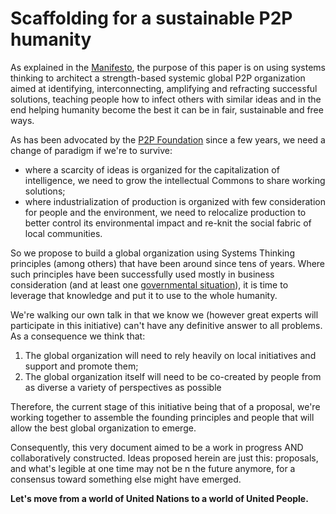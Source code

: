 Scaffolding for a sustainable P2P humanity
=======

As explained in the [Manifesto](manifesto.md), the purpose of this paper is on using systems thinking to architect a strength-based systemic global P2P organization aimed at identifying, interconnecting, amplifying and refracting successful solutions, teaching people how to infect others with similar ideas and in the end helping humanity become the best it can be in fair, sustainable and free ways.

As  has been advocated by the [P2P Foundation](http://www.p2pfoundation.net/) since a few years, we need a change of paradigm if we're to survive:
* where a scarcity of ideas is organized for the capitalization of intelligence, we need to grow the intellectual Commons to share working solutions;
* where industrialization of production is organized with few consideration for people and the environment, we need to relocalize production to better control its environmental impact and re-knit the social fabric of local communities.

So we propose to build a global organization using Systems Thinking principles (among others) that have been around since tens of years. Where such principles have been successfully used mostly in business consideration (and at least one [governmental situation](https://en.wikipedia.org/wiki/Project_Cybersyn)), it is time to leverage that knowledge and put it to use to the whole humanity.

We're walking our own talk in that we know we (however great experts will participate in this initiative) can't have any definitive answer to all problems. As a consequence we think that:
1. The global organization will need to rely heavily on local initiatives and support and promote them;
2. The global organization itself will need to be co-created by people from as diverse a variety of perspectives as possible

Therefore, the current stage of this initiative being that of a proposal, we're working together to assemble the founding principles and people that will allow the best global organization to emerge. 

Consequently, this very document aimed to be a work in progress AND collaboratively constructed. Ideas proposed herein are just this: proposals, and what's legible at one time may not be n the future anymore, for a consensus toward something else might have emerged.

**Let's move from a world of United Nations to a world of United People.**
